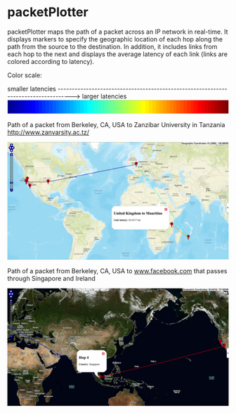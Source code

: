 # packetPlotter

packetPlotter maps the path of a packet across an IP network in real-time.  It displays markers to specify the geographic location of each hop along the path from the source to the destination.  In addition, it includes links from each hop to the next and displays the average latency of each link (links are colored according to latency).

Color scale:

smaller latencies -----------------------------------------------------------------------------------> larger latencies
![Alt text](colormap.png?raw=true "colormap")

Path of a packet from Berkeley, CA, USA to Zanzibar University in Tanzania http://www.zanvarsity.ac.tz/

![Alt text](Zanzibar.png?raw=true "Path of a packet from Berkeley, CA, USA to Tanzania http://www.zanvarsity.ac.tz/")

Path of a packet from Berkeley, CA, USA to www.facebook.com that passes through Singapore and Ireland

![Alt text](Hop.png?raw=true "Path of a packet from Berkeley, CA, USA to Tanzania http://www.zanvarsity.ac.tz/")

